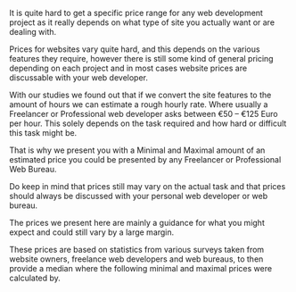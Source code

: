 It is quite hard to get a specific price range for any web development project as it really depends on what type of site you actually want or are dealing with.

Prices for websites vary quite hard, and this depends on the various features they require, however there is still some kind of general pricing depending on each project and in most cases website prices are discussable with your web developer.

With our studies we found out that if we convert the site features to the amount of hours we can estimate a rough hourly rate. Where usually a Freelancer or Professional web developer asks between &euro;50 &ndash; &euro;125 Euro per hour. This solely depends on the task required and how hard or difficult this task might be.

That is why we present you with a Minimal and Maximal amount of an estimated price you could be presented by any Freelancer or Professional Web Bureau.

Do keep in mind that prices still may vary on the actual task and that prices should always be discussed with your personal web developer or web bureau.

The prices we present here are mainly a guidance for what you might expect and could still vary by a large margin.

These prices are based on statistics from various surveys taken from website owners, freelance web developers and web bureaus, to then provide a median where the following minimal and maximal prices were calculated by.
